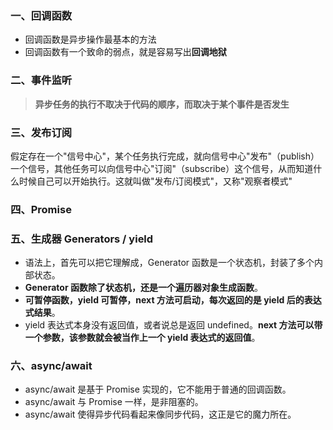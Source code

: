 ### 一、回调函数

- 回调函数是异步操作最基本的方法
- 回调函数有一个致命的弱点，就是容易写出**回调地狱**



### 二、事件监听

> **异步任务的执行不取决于代码的顺序，而取决于某个事件是否发生**



### 三、发布订阅

假定存在一个"信号中心"，某个任务执行完成，就向信号中心"发布"（publish）一个信号，其他任务可以向信号中心"订阅"（subscribe）这个信号，从而知道什么时候自己可以开始执行。这就叫做"发布/订阅模式"，又称"观察者模式"



### 四、Promise



### 五、生成器 Generators / yield

- 语法上，首先可以把它理解成，Generator 函数是一个状态机，封装了多个内部状态。
- **Generator 函数除了状态机，还是一个遍历器对象生成函数**。
- **可暂停函数，yield 可暂停，next 方法可启动，每次返回的是 yield 后的表达式结果**。
- yield 表达式本身没有返回值，或者说总是返回 undefined。**next 方法可以带一个参数，该参数就会被当作上一个 yield 表达式的返回值**。



### 六、async/await

- async/await 是基于 Promise 实现的，它不能用于普通的回调函数。
- async/await 与 Promise 一样，是非阻塞的。
- async/await 使得异步代码看起来像同步代码，这正是它的魔力所在。